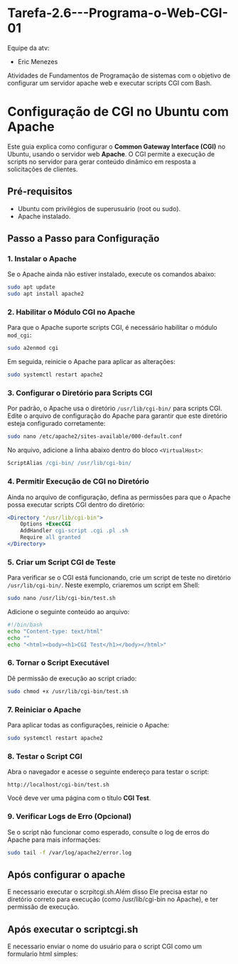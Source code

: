 # Tarefa-2.6---Programa-o-Web-CGI-01

Equipe da atv:
- Eric Menezes
  
Atividades de Fundamentos de Programação de sistemas com o objetivo de configurar um servidor apache web e executar scripts CGI com Bash.

# Configuração de CGI no Ubuntu com Apache

Este guia explica como configurar o **Common Gateway Interface (CGI)** no Ubuntu, usando o servidor web **Apache**. O CGI permite a execução de scripts no servidor para gerar conteúdo dinâmico em resposta a solicitações de clientes.

## Pré-requisitos

- Ubuntu com privilégios de superusuário (root ou sudo).
- Apache instalado.

## Passo a Passo para Configuração

### 1. Instalar o Apache

Se o Apache ainda não estiver instalado, execute os comandos abaixo:

```bash
sudo apt update
sudo apt install apache2
```

### 2. Habilitar o Módulo CGI no Apache

Para que o Apache suporte scripts CGI, é necessário habilitar o módulo `mod_cgi`:

```bash
sudo a2enmod cgi
```

Em seguida, reinicie o Apache para aplicar as alterações:

```bash
sudo systemctl restart apache2
```

### 3. Configurar o Diretório para Scripts CGI

Por padrão, o Apache usa o diretório `/usr/lib/cgi-bin/` para scripts CGI. Edite o arquivo de configuração do Apache para garantir que este diretório esteja configurado corretamente:

```bash
sudo nano /etc/apache2/sites-available/000-default.conf
```

No arquivo, adicione a linha abaixo dentro do bloco `<VirtualHost>`:

```apache
ScriptAlias /cgi-bin/ /usr/lib/cgi-bin/
```

### 4. Permitir Execução de CGI no Diretório

Ainda no arquivo de configuração, defina as permissões para que o Apache possa executar scripts CGI dentro do diretório:

```apache
<Directory "/usr/lib/cgi-bin">
    Options +ExecCGI
    AddHandler cgi-script .cgi .pl .sh
    Require all granted
</Directory>
```

### 5. Criar um Script CGI de Teste

Para verificar se o CGI está funcionando, crie um script de teste no diretório `/usr/lib/cgi-bin/`. Neste exemplo, criaremos um script em Shell:

```bash
sudo nano /usr/lib/cgi-bin/test.sh
```

Adicione o seguinte conteúdo ao arquivo:

```bash
#!/bin/bash
echo "Content-type: text/html"
echo ""
echo "<html><body><h1>CGI Test</h1></body></html>"
```

### 6. Tornar o Script Executável

Dê permissão de execução ao script criado:

```bash
sudo chmod +x /usr/lib/cgi-bin/test.sh
```

### 7. Reiniciar o Apache

Para aplicar todas as configurações, reinicie o Apache:

```bash
sudo systemctl restart apache2
```

### 8. Testar o Script CGI

Abra o navegador e acesse o seguinte endereço para testar o script:

```
http://localhost/cgi-bin/test.sh
```

Você deve ver uma página com o título **CGI Test**.

### 9. Verificar Logs de Erro (Opcional)

Se o script não funcionar como esperado, consulte o log de erros do Apache para mais informações:

```bash
sudo tail -f /var/log/apache2/error.log
```

## Após configurar o apache

E necessario executar o scrpitcgi.sh.Além disso
Ele precisa estar no diretório correto para execução (como /usr/lib/cgi-bin no Apache), e ter permissão de execução.

## Após executar o scriptcgi.sh
E necessario enviar o nome do usuário para o script CGI como um formulario html simples:
